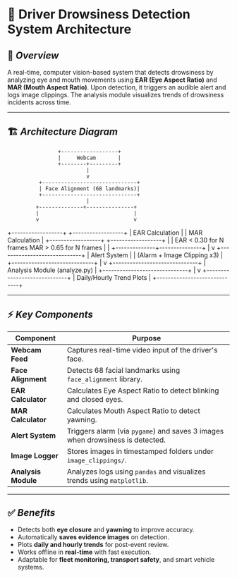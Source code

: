 # 🧠 **Driver Drowsiness Detection System Architecture**

## 🎯 _**Overview**_
A real-time, computer vision-based system that detects drowsiness by analyzing eye and mouth movements using **EAR (Eye Aspect Ratio)** and **MAR (Mouth Aspect Ratio)**. Upon detection, it triggers an audible alert and logs image clippings. The analysis module visualizes trends of drowsiness incidents across time.

---

## 🏗️ _**Architecture Diagram**_
                    +------------------+
                    |     Webcam       |
                    +--------+---------+
                             |
                             v
              +------------------------------+
              | Face Alignment (68 landmarks)|
              +------------------------------+
                             |
             +--------------+---------------+
             |                              |
             v                              v
   +------------------+            +------------------+
   | EAR Calculation  |            | MAR Calculation  |
   +------------------+            +------------------+
             |                              |
 EAR < 0.30 for N frames         MAR > 0.65 for N frames
             |                              |
             +--------------+---------------+
                            |
                            v
            +-----------------------------+
            |  Alert System               |
            | (Alarm + Image Clipping x3) |
            +-----------------------------+
                            |
                            v
            +------------------------------+
            | Analysis Module (analyze.py) |
            +------------------------------+
                            |
                            v
            +-----------------------------+
            | Daily/Hourly Trend Plots    |
            +-----------------------------+


---

## ⚡️ _**Key Components**_

| **Component**        | **Purpose**                                                                  |
|----------------------|------------------------------------------------------------------------------|
| **Webcam Feed**      | Captures real-time video input of the driver's face.                         |
| **Face Alignment**   | Detects 68 facial landmarks using `face_alignment` library.                  |
| **EAR Calculator**   | Calculates Eye Aspect Ratio to detect blinking and closed eyes.              |
| **MAR Calculator**   | Calculates Mouth Aspect Ratio to detect yawning.                             |
| **Alert System**     | Triggers alarm (via `pygame`) and saves 3 images when drowsiness is detected.|
| **Image Logger**     | Stores images in timestamped folders under `image_clippings/`.               |
| **Analysis Module**  | Analyzes logs using `pandas` and visualizes trends using `matplotlib`.       |

---

## ✅ _**Benefits**_

- Detects both **eye closure** and **yawning** to improve accuracy.
- Automatically **saves evidence images** on detection.
- Plots **daily and hourly trends** for post-event review.
- Works offline in **real-time** with fast execution.
- Adaptable for **fleet monitoring, transport safety**, and smart vehicle systems.
